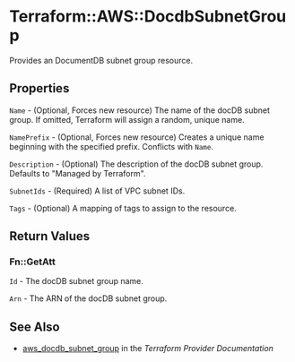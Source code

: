 # Terraform::AWS::DocdbSubnetGroup

Provides an DocumentDB subnet group resource.

## Properties

`Name` - (Optional, Forces new resource) The name of the docDB subnet group. If omitted, Terraform will assign a random, unique name.

`NamePrefix` - (Optional, Forces new resource) Creates a unique name beginning with the specified prefix. Conflicts with `Name`.

`Description` - (Optional) The description of the docDB subnet group. Defaults to "Managed by Terraform".

`SubnetIds` - (Required) A list of VPC subnet IDs.

`Tags` - (Optional) A mapping of tags to assign to the resource.


## Return Values

### Fn::GetAtt

`Id` - The docDB subnet group name.

`Arn` - The ARN of the docDB subnet group.

## See Also

* [aws_docdb_subnet_group](https://www.terraform.io/docs/providers/aws/r/docdb_subnet_group.html) in the _Terraform Provider Documentation_